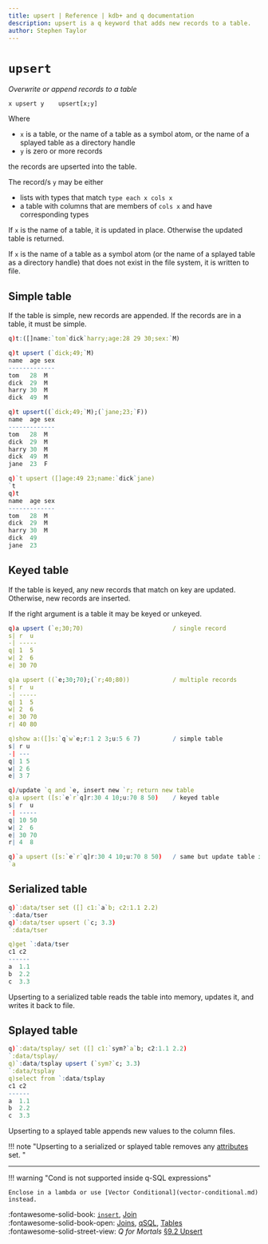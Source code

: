 ```yaml
---
title: upsert | Reference | kdb+ and q documentation
description: upsert is a q keyword that adds new records to a table.
author: Stephen Taylor
---
```

# `upsert`





_Overwrite or append records to a table_

```syntax
x upsert y    upsert[x;y]
```

Where 

-   `x` is a table, or the name of a table as a symbol atom, or the name of a splayed table as a directory handle
-   `y` is zero or more records

the records are upserted into the table.

The record/s `y` may be either 

-   lists with types that match `type each x cols x`
-   a table with columns that are members of `cols x` and have corresponding types

If `x` is the name of a table, it is updated in place. Otherwise the updated table is returned.

If `x` is the name of a table as a symbol atom (or the name of a splayed table as a directory handle) that does not exist in the file system, it is written to file.


## Simple table

If the table is simple, new records are appended.
If the records are in a table, it must be simple.

```q
q)t:([]name:`tom`dick`harry;age:28 29 30;sex:`M)

q)t upsert (`dick;49;`M)
name  age sex
-------------
tom   28  M
dick  29  M
harry 30  M
dick  49  M

q)t upsert((`dick;49;`M);(`jane;23;`F))
name  age sex
-------------
tom   28  M
dick  29  M
harry 30  M
dick  49  M
jane  23  F

q)`t upsert ([]age:49 23;name:`dick`jane)
`t
q)t
name  age sex
-------------
tom   28  M
dick  29  M
harry 30  M
dick  49
jane  23
```


## Keyed table

If the table is keyed, any new records that match on key are updated. Otherwise, new records are inserted.

If the right argument is a table it may be keyed or unkeyed.

```q
q)a upsert (`e;30;70)                         / single record
s| r  u
-| -----
q| 1  5
w| 2  6
e| 30 70

q)a upsert ((`e;30;70);(`r;40;80))            / multiple records
s| r  u
-| -----
q| 1  5
w| 2  6
e| 30 70
r| 40 80

q)show a:([]s:`q`w`e;r:1 2 3;u:5 6 7)         / simple table
s| r u
-| ---
q| 1 5
w| 2 6
e| 3 7

q)/update `q and `e, insert new `r; return new table
q)a upsert ([s:`e`r`q]r:30 4 10;u:70 8 50)    / keyed table
s| r  u                                       
-| -----
q| 10 50
w| 2  6
e| 30 70
r| 4  8

q)`a upsert ([s:`e`r`q]r:30 4 10;u:70 8 50)   / same but update table in place
`a
```


## Serialized table

```q
q)`:data/tser set ([] c1:`a`b; c2:1.1 2.2)
`:data/tser
q)`:data/tser upsert (`c; 3.3)
`:data/tser

q)get `:data/tser
c1 c2
------
a  1.1
b  2.2
c  3.3
```

Upserting to a serialized table reads the table into memory, updates it, and writes it back to file. 


## Splayed table

```q
q)`:data/tsplay/ set ([] c1:`sym?`a`b; c2:1.1 2.2)
`:data/tsplay/
q)`:data/tsplay upsert (`sym?`c; 3.3)
`:data/tsplay
q)select from `:data/tsplay
c1 c2
------
a  1.1
b  2.2
c  3.3
```

Upserting to a splayed table appends new values to the column files. 

!!! note "Upserting to a serialized or splayed table removes any [attributes](set-attribute.md) set. "

----

!!! warning "Cond is not supported inside q-SQL expressions"

    Enclose in a lambda or use [Vector Conditional](vector-conditional.md) instead.


:fontawesome-solid-book: 
[`insert`](insert.md), 
[Join](join.md) 
<br>
:fontawesome-solid-book-open: 
[Joins](../basics/joins.md),
[qSQL](../basics/qsql.md),
[Tables](../kb/faq.md) 
<br>
:fontawesome-solid-street-view: 
_Q for Mortals_
[§9.2 Upsert](/q4m3/9_Queries_q-sql/#92-upsert)